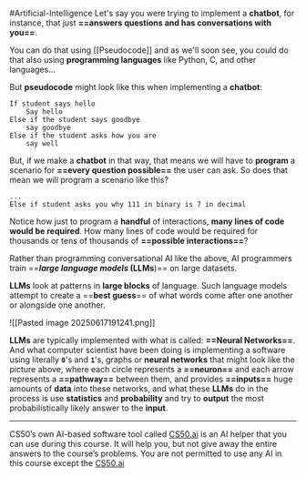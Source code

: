 #Artificial-Intelligence
Let's say you were trying to implement a **chatbot**, for instance, that just **==answers questions and has conversations with you==**.

You can do that using [[Pseudocode]] and as we'll soon see, you could do that also using **programming languages** like Python, C, and other languages...

But **pseudocode** might look like this when implementing a **chatbot**:

```
If student says hello
	Say hello
Else if the student says goodbye
	say goodbye
Else if the student asks how you are
	say well
```

But, if we make a **chatbot** in that way, that means we will have to **program** a scenario for **==every question possible==** the user can ask. So does that mean we will program a scenario like this?

```
...
Else if student asks you why 111 in binary is 7 in decimal
```

Notice how just to program a **handful** of interactions, 
**many lines of code would be required**. How many lines of code would be required for thousands or tens of thousands of **==possible interactions==**?

Rather than programming conversational AI like the above, AI programmers train ==**_large language models_ (LLMs**)== on large datasets.

 **LLMs** look at patterns in **large blocks** of language. Such language models attempt to create a ==**best guess**== of what words come after one another or alongside one another.

 ![[Pasted image 20250617191241.png]]

**LLMs** are typically implemented with what is called: **==Neural Networks==**. 
And what computer scientist have been doing is implementing a software using literally **`0`**'s and **`1`**'s, graphs or **neural networks** that might look like the picture above, where each circle represents a **==neuron==** and each arrow represents a **==pathway==** between them, and provides **==inputs==** huge amounts of **data** into these networks, and what these **LLMs** do in the process is use **statistics** and **probability** and try to **output** the most probabilistically likely answer to the **input**.

---

CS50’s own AI-based software tool called [CS50.ai](https://cs50.ai/) is an AI helper that you can use during this course. It will help you, but not give away the entire answers to the course’s problems.
You are not permitted to use any AI in this course except the [CS50.ai](https://cs50.ai/)

